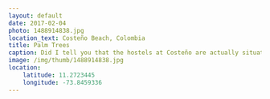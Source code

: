 ```yaml
---
layout: default
date: 2017-02-04
photo: 1488914838.jpg
location_text: Costeño Beach, Colombia
title: Palm Trees
caption: Did I tell you that the hostels at Costeño are actually situated on a former coconut farm? Which means palm trees everywhere :)
image: /img/thumb/1488914838.jpg
location:
    latitude: 11.2723445
    longitude: -73.8459336
---
```


